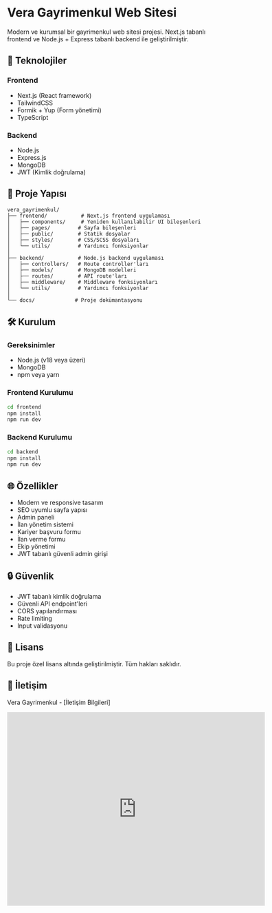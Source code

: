 # Vera Gayrimenkul Web Sitesi

Modern ve kurumsal bir gayrimenkul web sitesi projesi. Next.js tabanlı frontend ve Node.js + Express tabanlı backend ile geliştirilmiştir.

## 🚀 Teknolojiler

### Frontend
- Next.js (React framework)
- TailwindCSS
- Formik + Yup (Form yönetimi)
- TypeScript

### Backend
- Node.js
- Express.js
- MongoDB
- JWT (Kimlik doğrulama)

## 📁 Proje Yapısı

```
vera_gayrimenkul/
├── frontend/           # Next.js frontend uygulaması
│   ├── components/     # Yeniden kullanılabilir UI bileşenleri
│   ├── pages/         # Sayfa bileşenleri
│   ├── public/        # Statik dosyalar
│   ├── styles/        # CSS/SCSS dosyaları
│   └── utils/         # Yardımcı fonksiyonlar
│
├── backend/           # Node.js backend uygulaması
│   ├── controllers/   # Route controller'ları
│   ├── models/        # MongoDB modelleri
│   ├── routes/        # API route'ları
│   ├── middleware/    # Middleware fonksiyonları
│   └── utils/         # Yardımcı fonksiyonlar
│
└── docs/             # Proje dokümantasyonu
```

## 🛠️ Kurulum

### Gereksinimler
- Node.js (v18 veya üzeri)
- MongoDB
- npm veya yarn

### Frontend Kurulumu
```bash
cd frontend
npm install
npm run dev
```

### Backend Kurulumu
```bash
cd backend
npm install
npm run dev
```

## 🌐 Özellikler

- Modern ve responsive tasarım
- SEO uyumlu sayfa yapısı
- Admin paneli
- İlan yönetim sistemi
- Kariyer başvuru formu
- İlan verme formu
- Ekip yönetimi
- JWT tabanlı güvenli admin girişi

## 🔒 Güvenlik

- JWT tabanlı kimlik doğrulama
- Güvenli API endpoint'leri
- CORS yapılandırması
- Rate limiting
- Input validasyonu

## 📝 Lisans

Bu proje özel lisans altında geliştirilmiştir. Tüm hakları saklıdır.

## 👥 İletişim

Vera Gayrimenkul - [İletişim Bilgileri] 

<iframe
  src="https://www.google.com/maps/embed?pb=!1m18!1m12!1m3!1d2992.7181650435487!2d27.357004176957318!3d41.401926595091744!2m3!1f0!2f0!3f0!3m2!1i1024!2i768!4f13.1!3m3!1m2!1s0x14b4a5d692575e35%3A0x4fc31ed773397b5e!2sVera%20Grup%20Gayrimenkul!5e0!3m2!1str!2suk!4v1749231475620!5m2!1str!2suk"
  width="600"
  height="450"
  style="border:0;"
  allowfullscreen=""
  loading="lazy"
  referrerpolicy="no-referrer-when-downgrade">
</iframe> 
